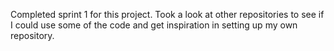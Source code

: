 Completed sprint 1 for this project. Took a look at other repositories to see if I could use some of the code and get inspiration in setting up my own repository. 
